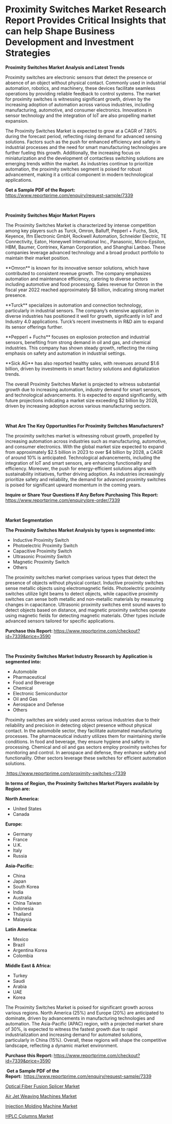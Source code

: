 <p><h1>Proximity Switches Market Research Report Provides Critical Insights that can help Shape Business Development and Investment Strategies</h1></p><p><strong>Proximity Switches Market Analysis and Latest Trends</strong></p>
<p><p>Proximity switches are electronic sensors that detect the presence or absence of an object without physical contact. Commonly used in industrial automation, robotics, and machinery, these devices facilitate seamless operations by providing reliable feedback to control systems. The market for proximity switches is witnessing significant growth, driven by the increasing adoption of automation across various industries, including manufacturing, automotive, and consumer electronics. Innovations in sensor technology and the integration of IoT are also propelling market expansion. </p><p>The Proximity Switches Market is expected to grow at a CAGR of 7.80% during the forecast period, reflecting rising demand for advanced sensing solutions. Factors such as the push for enhanced efficiency and safety in industrial processes and the need for smart manufacturing technologies are further fueling this growth. Additionally, the increasing focus on miniaturization and the development of contactless switching solutions are emerging trends within the market. As industries continue to prioritize automation, the proximity switches segment is poised for robust advancement, making it a critical component in modern technological applications.</p></p>
<p><strong>Get a Sample PDF of the Report:&nbsp;</strong> <a href="https://www.reportprime.com/enquiry/request-sample/7339?utm_campaign=2041&utm_medium=2&utm_source=Github&utm_content=ia&utm_term=19032025&utm_id=proximity-switches">https://www.reportprime.com/enquiry/request-sample/7339</a></p>
<p>&nbsp;</p>
<p><strong>Proximity Switches Major Market Players</strong></p>
<p><p>The Proximity Switches Market is characterized by intense competition among key players such as Turck, Omron, Balluff, Pepperl + Fuchs, Sick, Keyence, Ifm Electronic GmbH, Rockwell Automation, Schneider Electric, TE Connectivity, Eaton, Honeywell International Inc., Panasonic, Micro-Epsilon, HBM, Baumer, Contrinex, Kaman Corporation, and Shanghai Lanbao. These companies leverage advanced technology and a broad product portfolio to maintain their market position.</p><p>**Omron** is known for its innovative sensor solutions, which have contributed to consistent revenue growth. The company emphasizes automation and maintenance efficiency, catering to diverse sectors including automotive and food processing. Sales revenue for Omron in the fiscal year 2022 reached approximately $8 billion, indicating strong market presence.</p><p>**Turck** specializes in automation and connection technology, particularly in industrial sensors. The company’s extensive application in diverse industries has positioned it well for growth, significantly in IoT and Industry 4.0 applications. Turck’s recent investments in R&D aim to expand its sensor offerings further.</p><p>**Pepperl + Fuchs** focuses on explosion protection and industrial sensors, benefiting from strong demand in oil and gas, and chemical industries. This company has shown steady growth, reflecting the rising emphasis on safety and automation in industrial settings.</p><p>**Sick AG** has also reported healthy sales, with revenues around $1.6 billion, driven by investments in smart factory solutions and digitalization trends.</p><p>The overall Proximity Switches Market is projected to witness substantial growth due to increasing automation, industry demand for smart sensors, and technological advancements. It is expected to expand significantly, with future projections indicating a market size exceeding $2 billion by 2028, driven by increasing adoption across various manufacturing sectors.</p></p>
<p>&nbsp;</p>
<p><strong>What Are The Key Opportunities For Proximity Switches Manufacturers?</strong></p>
<p><p>The proximity switches market is witnessing robust growth, propelled by increasing automation across industries such as manufacturing, automotive, and consumer electronics. With the global market size expected to expand from approximately $2.5 billion in 2023 to over $4 billion by 2028, a CAGR of around 10% is anticipated. Technological advancements, including the integration of IoT and smart sensors, are enhancing functionality and efficiency. Moreover, the push for energy-efficient solutions aligns with sustainability initiatives, further driving adoption. As industries increasingly prioritize safety and reliability, the demand for advanced proximity switches is poised for significant upward momentum in the coming years.</p></p>
<p><strong>Inquire or Share Your Questions If Any Before Purchasing This Report:</strong> <a href="https://www.reportprime.com/enquiry/pre-order/7339?utm_campaign=2041&utm_medium=2&utm_source=Github&utm_content=ia&utm_term=19032025&utm_id=proximity-switches">https://www.reportprime.com/enquiry/pre-order/7339</a></p>
<p>&nbsp;</p>
<p><strong>Market Segmentation</strong></p>
<p><strong>The Proximity Switches Market Analysis by types is segmented into:</strong></p>
<p><ul><li>Inductive Proximity Switch</li><li>Photoelectric Proximity Switch</li><li>Capacitive Proximity Switch</li><li>Ultrasonic Proximity Switch</li><li>Magnetic Proximity Switch</li><li>Others</li></ul></p>
<p><p>The proximity switches market comprises various types that detect the presence of objects without physical contact. Inductive proximity switches sense metallic objects using electromagnetic fields. Photoelectric proximity switches utilize light beams to detect objects, while capacitive proximity switches can sense both metallic and non-metallic materials by measuring changes in capacitance. Ultrasonic proximity switches emit sound waves to detect objects based on distance, and magnetic proximity switches operate using magnetic fields for detecting magnetic materials. Other types include advanced sensors tailored for specific applications.</p></p>
<p><strong>Purchase this Report:&nbsp;</strong><a href="https://www.reportprime.com/checkout?id=7339&price=3590&utm_campaign=2041&utm_medium=2&utm_source=Github&utm_content=ia&utm_term=19032025&utm_id=proximity-switches">https://www.reportprime.com/checkout?id=7339&price=3590</a></p>
<p>&nbsp;</p>
<p><strong>The Proximity Switches Market Industry Research by Application is segmented into:</strong></p>
<p><ul><li>Automobile</li><li>Pharmaceutical</li><li>Food and Beverage</li><li>Chemical</li><li>Electronic Semiconductor</li><li>Oil and Gas</li><li>Aerospace and Defense</li><li>Others</li></ul></p>
<p><p>Proximity switches are widely used across various industries due to their reliability and precision in detecting object presence without physical contact. In the automobile sector, they facilitate automated manufacturing processes. The pharmaceutical industry utilizes them for maintaining sterile conditions. In food and beverage, they ensure hygiene and safety in processing. Chemical and oil and gas sectors employ proximity switches for monitoring and control. In aerospace and defense, they enhance safety and functionality. Other sectors leverage these switches for efficient automation solutions.</p></p>
<p><a href="https://www.reportprime.com/proximity-switches-r7339?utm_campaign=2041&utm_medium=2&utm_source=Github&utm_content=ia&utm_term=19032025&utm_id=proximity-switches">&nbsp;https://www.reportprime.com/proximity-switches-r7339</a></p>
<p><strong>In terms of Region, the Proximity Switches Market Players available by Region are:</strong></p>
<p>
    <p> <strong> North America: </strong>
        <ul>
            <li>United States</li>
            <li>Canada</li>
        </ul>
        </p> 
    <p> <strong> Europe: </strong>
        <ul>
            <li>Germany</li>
            <li>France</li>
            <li>U.K.</li>
            <li>Italy</li>
            <li>Russia</li>
        </ul>
        </p> 
    <p> <strong> Asia-Pacific: </strong>
        <ul>
            <li>China</li>
            <li>Japan</li>
            <li>South Korea</li>
            <li>India</li>
            <li>Australia</li>
            <li>China Taiwan</li>
            <li>Indonesia</li>
            <li>Thailand</li>
            <li>Malaysia</li>
        </ul>
        </p> 
    <p> <strong> Latin America: </strong>
        <ul>
            <li>Mexico</li>
            <li>Brazil</li>
            <li>Argentina Korea</li>
            <li>Colombia</li>
        </ul>
        </p> 
    <p> <strong> Middle East & Africa: </strong>
        <ul>
            <li>Turkey</li>
            <li>Saudi</li>
            <li>Arabia</li>
            <li>UAE</li>
            <li>Korea</li>
        </ul>
    </p>
    </p>
<p><p>The Proximity Switches Market is poised for significant growth across various regions. North America (25%) and Europe (20%) are anticipated to dominate, driven by advancements in manufacturing technologies and automation. The Asia-Pacific (APAC) region, with a projected market share of 30%, is expected to witness the fastest growth due to rapid industrialization and increasing demand for automated solutions, particularly in China (15%). Overall, these regions will shape the competitive landscape, reflecting a dynamic market environment.</p></p>
<p><strong>Purchase this Report: </strong><a href="https://www.reportprime.com/checkout?id=7339&price=3590&utm_campaign=2041&utm_medium=2&utm_source=Github&utm_content=ia&utm_term=19032025&utm_id=proximity-switches">https://www.reportprime.com/checkout?id=7339&price=3590</a></p>
<p>&nbsp;<strong>Get a Sample PDF of the Report:&nbsp;&nbsp;</strong><a href="https://www.reportprime.com/enquiry/request-sample/7339?utm_campaign=2041&utm_medium=2&utm_source=Github&utm_content=ia&utm_term=19032025&utm_id=proximity-switches">https://www.reportprime.com/enquiry/request-sample/7339</a></p>
<p><strong></strong></p>
<p><p><a href="https://github.com/zeraikulkawb/Market-Research-Report-List-1/blob/main/optical-fiber-fusion-splicer-market.md?utm_campaign=2041&utm_medium=2&utm_source=Github&utm_content=ia&utm_term=19032025&utm_id=proximity-switches">Optical Fiber Fusion Splicer Market</a></p><p><a href="https://github.com/dandatesha7q/Market-Research-Report-List-1/blob/main/air-jet-weaving-machines-market.md?utm_campaign=2041&utm_medium=2&utm_source=Github&utm_content=ia&utm_term=19032025&utm_id=proximity-switches">Air Jet Weaving Machines Market</a></p><p><a href="https://github.com/rullihipes6h/Market-Research-Report-List-1/blob/main/injection-molding-machine-market.md?utm_campaign=2041&utm_medium=2&utm_source=Github&utm_content=ia&utm_term=19032025&utm_id=proximity-switches">Injection Molding Machine Market</a></p><p><a href="https://github.com/rojannovarwd/Market-Research-Report-List-1/blob/main/hplc-columns-market.md?utm_campaign=2041&utm_medium=2&utm_source=Github&utm_content=ia&utm_term=19032025&utm_id=proximity-switches">HPLC Columns Market</a></p></p>
